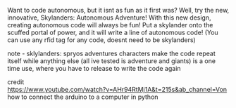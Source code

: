 Want to code autonomous, but it isnt as fun as it first was? Well, try the new, innovative, Skylanders: Autonomous Adventure! With this new design, creating autonomous code will always be fun! Put a skylander onto the scuffed portal of power, and it will write a line of autonomous code! (You can use any rfid tag for any code, doesnt need to be skylanders)

note - sklylanders: spryos adventures characters make the code repeat itself while anything else (all ive tested is adventure and giants) is a one time use, where you have to release to write the code again

credit <br>
https://www.youtube.com/watch?v=AHr94RtMj1A&t=215s&ab_channel=Von <br> how to connect the arduino to a computer in python